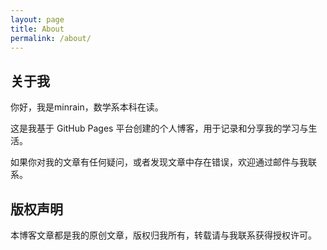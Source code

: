 ```yaml
---
layout: page
title: About
permalink: /about/
---
```


## 关于我

你好，我是minrain，数学系本科在读。

这是我基于 GitHub Pages 平台创建的个人博客，用于记录和分享我的学习与生活。

如果你对我的文章有任何疑问，或者发现文章中存在错误，欢迎通过邮件与我联系。

## 版权声明

本博客文章都是我的原创文章，版权归我所有，转载请与我联系获得授权许可。
